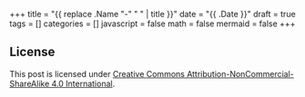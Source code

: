 +++
title = "{{ replace .Name "-" " " | title }}"
date = "{{ .Date }}"
draft = true
tags = []
categories = []
javascript = false
math = false
mermaid = false
+++

## License

This post is licensed under [Creative Commons Attribution-NonCommercial-ShareAlike 4.0 International][cc-by-nc-sa].

[cc-by-nc-sa]: http://creativecommons.org/licenses/by-nc-sa/4.0/

